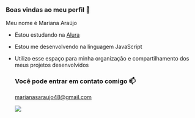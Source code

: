 ### Boas vindas ao meu perfil 💙

Meu nome é Mariana Araújo

- Estou estudando na [Alura](https://www.alura.com.br)
- Estou me desenvolvendo na linguagem JavaScript
- Utilizo esse espaço para minha organização e compartilhamento dos meus projetos desenvolvidos
  
  ### Você pode entrar em contato comigo 📫
  
  marianasaraujo48@gmail.com
  
   ![](https://tenor.com/pt-BR/view/taylorswift-taylor-swift-gif-6186888659705193109)


  
